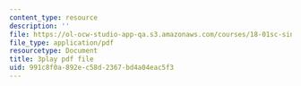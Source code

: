 ```yaml
---
content_type: resource
description: ''
file: https://ol-ocw-studio-app-qa.s3.amazonaws.com/courses/18-01sc-single-variable-calculus-fall-2010/991c8f0a892ec58d2367bd4a04eac5f3_Pd2xP5zDsRw.pdf
file_type: application/pdf
resourcetype: Document
title: 3play pdf file
uid: 991c8f0a-892e-c58d-2367-bd4a04eac5f3
---
```

